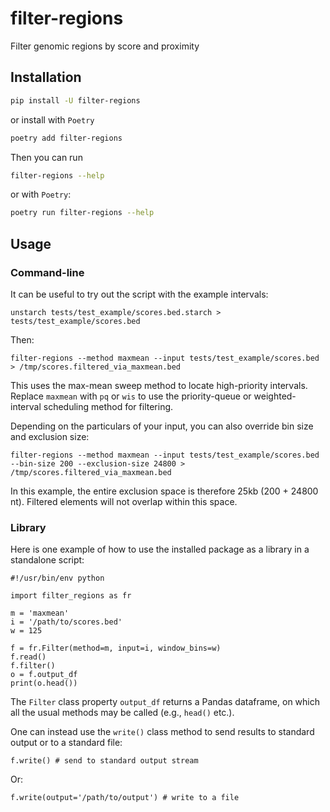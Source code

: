 # filter-regions

Filter genomic regions by score and proximity

## Installation

```bash
pip install -U filter-regions
```

or install with `Poetry`

```bash
poetry add filter-regions
```

Then you can run

```bash
filter-regions --help
```

or with `Poetry`:

```bash
poetry run filter-regions --help
```

## Usage

### Command-line

It can be useful to try out the script with the example intervals:

```
unstarch tests/test_example/scores.bed.starch > tests/test_example/scores.bed
```

Then:

```
filter-regions --method maxmean --input tests/test_example/scores.bed > /tmp/scores.filtered_via_maxmean.bed
```

This uses the max-mean sweep method to locate high-priority intervals. Replace `maxmean` with `pq` or `wis` to use the priority-queue or weighted-interval scheduling method for filtering.

Depending on the particulars of your input, you can also override bin size and exclusion size:

```
filter-regions --method maxmean --input tests/test_example/scores.bed --bin-size 200 --exclusion-size 24800 > /tmp/scores.filtered_via_maxmean.bed
```

In this example, the entire exclusion space is therefore 25kb (200 + 24800 nt). Filtered elements will not overlap within this space.

### Library 

Here is one example of how to use the installed package as a library in a standalone script:

```
#!/usr/bin/env python

import filter_regions as fr

m = 'maxmean'
i = '/path/to/scores.bed'
w = 125

f = fr.Filter(method=m, input=i, window_bins=w)
f.read()
f.filter()
o = f.output_df
print(o.head())
```

The `Filter` class property `output_df` returns a Pandas dataframe, on which all the usual methods may be called (e.g., `head()` etc.).

One can instead use the `write()` class method to send results to standard output or to a standard file:

```
f.write() # send to standard output stream
```

Or:

```
f.write(output='/path/to/output') # write to a file
```